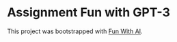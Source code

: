 
# Assignment Fun with GPT-3


This project was bootstrapped with [Fun With AI](https://fun-lu1e950lp-emanib.vercel.app/).



